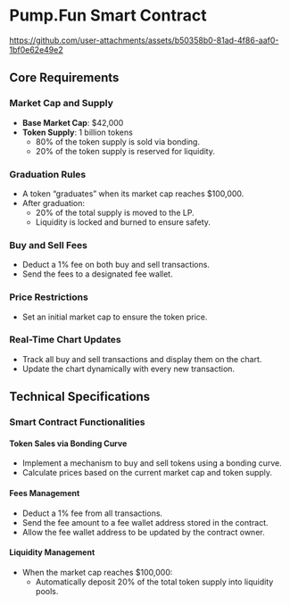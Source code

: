 # Pump.Fun Smart Contract

https://github.com/user-attachments/assets/b50358b0-81ad-4f86-aaf0-1bf0e62e49e2

Core Requirements
------------------

### Market Cap and Supply

- **Base Market Cap**: $42,000
- **Token Supply**: 1 billion tokens
  - 80% of the token supply is sold via bonding.
  - 20% of the token supply is reserved for liquidity.

### Graduation Rules

- A token “graduates” when its market cap reaches $100,000.
- After graduation:
  - 20% of the total supply is moved to the LP.
  - Liquidity is locked and burned to ensure safety.

### Buy and Sell Fees

- Deduct a 1% fee on both buy and sell transactions.
- Send the fees to a designated fee wallet.

### Price Restrictions

- Set an initial market cap to ensure the token price.

### Real-Time Chart Updates

- Track all buy and sell transactions and display them on the chart.
- Update the chart dynamically with every new transaction.

Technical Specifications
------------------------

### Smart Contract Functionalities

#### Token Sales via Bonding Curve

- Implement a mechanism to buy and sell tokens using a bonding curve.
- Calculate prices based on the current market cap and token supply.

#### Fees Management

- Deduct a 1% fee from all transactions.
- Send the fee amount to a fee wallet address stored in the contract.
- Allow the fee wallet address to be updated by the contract owner.

#### Liquidity Management

- When the market cap reaches $100,000:
  - Automatically deposit 20% of the total token supply into liquidity pools.
